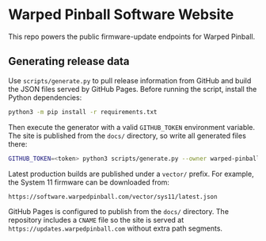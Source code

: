 # Warped Pinball Software Website

This repo powers the public firmware-update endpoints for Warped Pinball.

## Generating release data

Use `scripts/generate.py` to pull release information from GitHub and build the
JSON files served by GitHub Pages. Before running the script, install the
Python dependencies:

```bash
python3 -m pip install -r requirements.txt
```

Then execute the generator with a valid `GITHUB_TOKEN` environment variable.  
The site is published from the `docs/` directory, so write all generated files
there:

```bash
GITHUB_TOKEN=<token> python3 scripts/generate.py --owner warped-pinball --repo vector --out-dir docs
```

Latest production builds are published under a `vector/` prefix. For example,
the System 11 firmware can be downloaded from:

```
https://software.warpedpinball.com/vector/sys11/latest.json
```

GitHub Pages is configured to publish from the `docs/` directory. The
repository includes a `CNAME` file so the site is served at
`https://updates.warpedpinball.com` without extra path segments.


